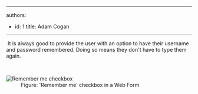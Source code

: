 

---
authors:
  - id: 1
    title: Adam Cogan
---




<span class='intro'> <p>​​
                    It is always good to provide the user with an option to have their username and password remembered. Doing so means they don't have to type them again.</p>​ </span>

<dl class="goodImage"><dt>
      <img src="/WebSites/RulesToBetterWebsitesLayout/PublishingImages/timepro-remember.jpg" alt="Remember me checkbox" />
   </dt><dd>Figure&#58; 'Remember me' checkbox in a Web Form</dd></dl>​


